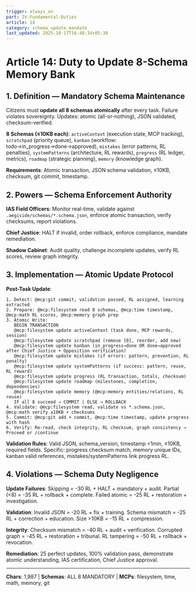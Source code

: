 ```yaml
---
trigger: always_on
part: IV-Fundamental-Duties
article: 14
category: schema_update_mandate
last_updated: 2025-10-17T16:48:34+05:30
---
```


# Article 14: Duty to Update 8-Schema Memory Bank

## 1. Definition — Mandatory Schema Maintenance

Citizens must **update all 8 schemas atomically** after every task. Failure violates sovereignty. Updates: atomic (all-or-nothing), JSON validated, checksum-verified.

**8 Schemas (≤10KB each)**: `activeContext` (execution state, MCP tracking), `scratchpad` (priority queue), `kanban` (workflow: todo→in_progress→done→approved), `mistakes` (error patterns, RL penalties), `systemPatterns` (architecture, RL rewards), `progress` (RL ledger, metrics), `roadmap` (strategic planning), `memory` (knowledge graph).

**Requirements**: Atomic transaction, JSON schema validation, ≤10KB, checksum, git commit, timestamp.

## 2. Powers — Schema Enforcement Authority

**IAS Field Officers**: Monitor real-time, validate against `.aegiside/schemas/*.schema.json`, enforce atomic transaction, verify checksums, report violations.

**Chief Justice**: HALT if invalid, order rollback, enforce compliance, mandate remediation.

**Shadow Cabinet**: Audit quality, challenge incomplete updates, verify RL scores, review graph integrity.

## 3. Implementation — Atomic Update Protocol

**Post-Task Update**:
```
1. Detect: @mcp:git commit, validation passed, RL assigned, learning extracted
2. Prepare: @mcp:filesystem read 8 schemas, @mcp:time timestamp, @mcp:math RL scores, @mcp:memory graph prep
3. Atomic Write:
   BEGIN TRANSACTION
   @mcp:filesystem update activeContext (task done, MCP rewards, session)
   @mcp:filesystem update scratchpad (remove [0], reorder, add new)
   @mcp:filesystem update kanban (in_progress→done OR done→approved after Chief Justice + Opposition verification)
   @mcp:filesystem update mistakes (if errors: pattern, prevention, RL penalty)
   @mcp:filesystem update systemPatterns (if success: pattern, reuse, RL reward)
   @mcp:filesystem update progress (RL transaction, totals, checksum)
   @mcp:filesystem update roadmap (milestones, completion, dependencies)
   @mcp:filesystem update memory (@mcp:memory entities/relations, RL reuse)
   IF all 8 succeed → COMMIT | ELSE → ROLLBACK
4. Validate: @mcp:filesystem read, validate vs *.schema.json, @mcp:math verify ≤10KB + checksums
5. Commit: @mcp:git add + commit, @mcp:time timestamp, update progress with hash
6. Verify: Re-read, check integrity, RL checksum, graph consistency → Proceed or /continue
```

**Validation Rules**: Valid JSON, schema_version, timestamp <1min, ≤10KB, required fields. Specific: progress checksum match, memory unique IDs, kanban valid references, mistakes/systemPatterns link progress RL.

## 4. Violations — Schema Duty Negligence

**Update Failures**: Skipping = -30 RL + HALT + mandatory + audit. Partial (<8) = -35 RL + rollback + complete. Failed atomic = -25 RL + restoration + investigation.

**Validation**: Invalid JSON = -20 RL + fix + training. Schema mismatch = -25 RL + correction + education. Size >10KB = -15 RL + compression.

**Integrity**: Checksum mismatch = -40 RL + audit + verification. Corrupted graph = -45 RL + restoration + tribunal. RL tampering = -50 RL + rollback + revocation.

**Remediation**: 25 perfect updates, 100% validation pass, demonstrate atomic understanding, IAS certification, Chief Justice approval.

---

**Chars**: 1,987 | **Schemas**: ALL 8 MANDATORY | **MCPs**: filesystem, time, math, memory, git
